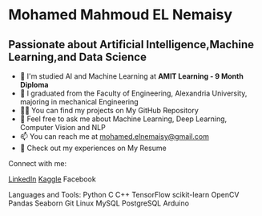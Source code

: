 # Mohamed Mahmoud EL Nemaisy
## Passionate about Artificial Intelligence,Machine Learning,and Data Science

- 🔭 I'm studied AI and Machine Learning at **AMIT Learning - 9 Month Diploma**
- 📝 I graduated from the Faculty of Engineering, Alexandria University, majoring in mechanical Engineering
- 👨‍💻 You can find my projects on My GitHub Repository
- 💬 Feel free to ask me about Machine Learning, Deep Learning, Computer Vision and NLP
- 📫 You can reach me at [mohamed.elnemaisy@gmail.com](mohamed.elnemaisy@gmail.com)
- 📄 Check out my experiences on My Resume
  
Connect with me:

[LinkedIn](https://www.linkedin.com/in/mohamed-el-nemaisy-00715919a/) [Kaggle](https://www.kaggle.com/mohamedelnemaisy/competitions) Facebook

Languages and Tools:
Python C C++ TensorFlow scikit-learn OpenCV Pandas Seaborn Git Linux MySQL PostgreSQL Arduino
